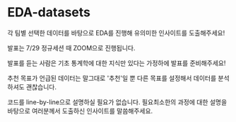 # EDA-datasets

각 팀별 선택한 데이터를 바탕으로 EDA를 진행해 유의미한 인사이트를 도출해주세요!

발표는 7/29 정규세션 때 ZOOM으로 진행됩니다.

발표를 듣는 사람은 기초 통계학에 대한 지식만 있다는 가정하에 발표를 준비해주세요!

추천 목표가 언급된 데이터는 말그대로 '추천'일 뿐 다른 목표를 설정해서 데이터를 분석하셔도 괜찮습니다.

코드를 line-by-line으로 설명하실 필요가 없습니다. 필요최소한의 과정에 대한 설명을 바탕으로 여러분께서 도출하신 인사이트를 말씀해주세요.


